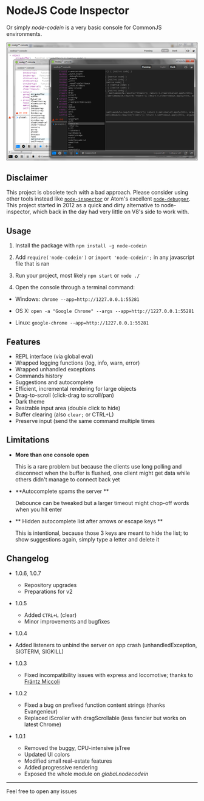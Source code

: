 NodeJS Code Inspector
=====


Or simply *node-codein* is a very basic console for CommonJS environments.

<img src="https://github.com/Silviu-Marian/node-codein/raw/master/screenshot.png" alt="NodeJS Console Object Debug Inspector" />

Disclaimer
---
This project is obsolete tech with a bad approach. Please consider using other tools instead like [`node-inspector`](https://github.com/node-inspector/node-inspector) or Atom's excellent [`node-debugger`](https://atom.io/packages/node-debugger).
This project started in 2012 as a quick and dirty alternative to node-inspector, which back in the day had very little on V8's side to work with.


Usage
----
1. Install the package with `npm install -g node-codein`

2. Add `require('node-codein')` or `import 'node-codein';` in any javascript file that is ran

3. Run your project, most likely `npm start` or `node ./`

4. Open the console through a terminal command:
  - Windows: `chrome --app=http://1227.0.0.1:55281`

  - OS X: `open -a "Google Chrome" --args --app=http://1227.0.0.1:55281`

  - Linux: `google-chrome --app=http://1227.0.0.1:55281`


Features
--
- REPL interface (via global eval)
- Wrapped logging functions (log, info, warn, error)
- Wrapped unhandled exceptions
- Commands history
- Suggestions and autocomplete
- Efficient, incremental rendering for large objects
- Drag-to-scroll (click-drag to scroll/pan)
- Dark theme
- Resizable input area (double click to hide)
- Buffer clearing (also `clear;` or CTRL+L)
- Preserve input (send the same command multiple times


Limitations
--

- **More than one console open**

  This is a rare problem but because the clients use long polling and disconnect when the buffer is flushed, one client might get data while others didn't manage to connect back yet

- **Autocomplete spams the server **

  Debounce can be tweaked but a larger timeout might chop-off words when you hit enter

- ** Hidden autocomplete list after arrows or escape keys **

  This is intentional, because those 3 keys are meant to hide the list; to show suggestions again, simply type a letter and delete it


Changelog
---
- 1.0.6, 1.0.7
  - Repository upgrades
  - Preparations for v2

- 1.0.5
  - Added `CTRL+L` (clear)
  - Minor improvements and bugfixes

-	1.0.4
  - Added listeners to unbind the server on app crash (unhandledException, SIGTERM, SIGKILL)

- 1.0.3
  - Fixed incompatibility issues with express and locomotive; thanks to [Fräntz Miccoli](http://frantzmiccoli.com/)

- 1.0.2
  - Fixed a bug on prefixed function content strings (thanks Evangenieur)
  - Replaced iScroller with dragScrollable (less fancier but works on latest Chrome)

- 1.0.1
  - Removed the buggy, CPU-intensive jsTree
  - Updated UI colors
  - Modified small real-estate features
  - Added progressive rendering
  - Exposed the whole module on *global.nodecodein*

____

Feel free to open any issues
